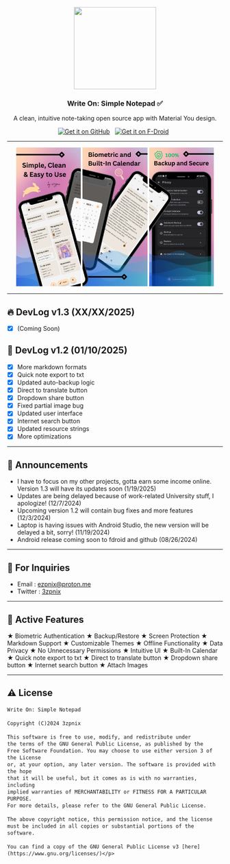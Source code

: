 <div align="center">
<img width="192" height="192" src="app/src/main/res/mipmap-xxxhdpi/ic_launcher_round.webp" align="center" alt="" > 

### Write On: Simple Notepad ✅
A clean, intuitive note-taking open source app with Material You design.

[<img src=".github/github.png" alt="Get it on GitHub" height="55">](https://github.com/3zpnix/WriteOn/releases) &nbsp;
[<img src=".github/fdroid.png" alt="Get it on F-Droid" height="55">](https://f-droid.org/en/packages/com.ezpnix.writeon/) &nbsp;

---

</div>
<div align="left">

<div align="center">
    <img src="metadata/en-US/images/phoneScreenshots/1.png" width="30%"  alt=""/>
    <img src="metadata/en-US/images/phoneScreenshots/2.png" width="30%"  alt=""/>
    <img src="metadata/en-US/images/phoneScreenshots/3.png" width="30%"  alt=""/>
</div>
</div>

---

## 🔥 DevLog v1.3 (XX/XX/2025)
- [x] (Coming Soon)

## 🎉 DevLog v1.2 (01/10/2025)
- [x] More markdown formats
- [x] Quick note export to txt
- [x] Updated auto-backup logic
- [x] Direct to translate button
- [x] Dropdown share button
- [x] Fixed partial image bug
- [x] Updated user interface
- [x] Internet search button
- [x] Updated resource strings
- [x] More optimizations

---

## 📢 Announcements

- I have to focus on my other projects, gotta earn some income online. Version 1.3 will have its updates soon (1/19/2025)
- Updates are being delayed because of work-related University stuff, I apologize! (12/7/2024)
- Upcoming version 1.2 will contain bug fixes and more features (12/3/2024)
- Laptop is having issues with Android Studio, the new version will be delayed a bit, sorry! (11/19/2024)
- Android release coming soon to fdroid and github (08/26/2024)

---

## 💬 For Inquiries

-  Email : ezpnix@proton.me
-  Twitter : [3zpnix](https://twitter.com/3zpnix)

---

## 👋 Active Features

★ Biometric Authentication ★ Backup/Restore ★ Screen Protection ★ Markdown Support ★ Customizable Themes ★ Offline Functionality ★ Data Privacy ★ No Unnecessary Permissions ★ Intuitive UI ★ Built-In Calendar ★ Quick note export to txt ★ Direct to translate button ★ Dropdown share button ★ Internet search button ★ Attach Images 

---

## ⚠️ License
    Write On: Simple Notepad

    Copyright (C)2024 3zpnix
    
    This software is free to use, modify, and redistribute under 
    the terms of the GNU General Public License, as published by the 
    Free Software Foundation. You may choose to use either version 3 of the License 
    or, at your option, any later version. The software is provided with the hope 
    that it will be useful, but it comes as is with no warranties, including 
    implied warranties of MERCHANTABILITY or FITNESS FOR A PARTICULAR PURPOSE. 
    For more details, please refer to the GNU General Public License.

    The above copyright notice, this permission notice, and the license must be included in all copies or substantial portions of the software.

    You can find a copy of the GNU General Public License v3 [here](https://www.gnu.org/licenses/)</p>
